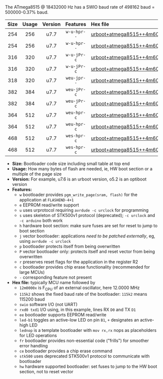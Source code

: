 The ATmega8515 @ 18432000 Hz has a SWIO baud rate of 498162 baud = 500000-0.37% baud.

|Size|Usage|Version|Features|Hex file|
|:-:|:-:|:-:|:-:|:--|
|254|256|u7.7|`w-u-hpr--`|[urboot+atmega8515++4m6080x++125k0_swio_rxd0_txd1_led+b0_hw.hex](https://raw.githubusercontent.com/stefanrueger/urboot.hex/main/mcus/atmega8515/external_oscillator/fcpu++4m6080_Hz/br++125k0_bps/urboot+atmega8515++4m6080x++125k0_swio_rxd0_txd1_led+b0_hw.hex)|
|254|256|u7.7|`w-u-hpr--`|[urboot+atmega8515++4m6080x++125k0_swio_rxd0_txd1_lednop_hw.hex](https://raw.githubusercontent.com/stefanrueger/urboot.hex/main/mcus/atmega8515/external_oscillator/fcpu++4m6080_Hz/br++125k0_bps/urboot+atmega8515++4m6080x++125k0_swio_rxd0_txd1_lednop_hw.hex)|
|316|320|u7.7|`w-u-jPr-c`|[urboot+atmega8515++4m6080x++125k0_swio_rxd0_txd1_led+b0_fr_ce.hex](https://raw.githubusercontent.com/stefanrueger/urboot.hex/main/mcus/atmega8515/external_oscillator/fcpu++4m6080_Hz/br++125k0_bps/urboot+atmega8515++4m6080x++125k0_swio_rxd0_txd1_led+b0_fr_ce.hex)|
|316|320|u7.7|`w-u-jPr-c`|[urboot+atmega8515++4m6080x++125k0_swio_rxd0_txd1_lednop_fr_ce.hex](https://raw.githubusercontent.com/stefanrueger/urboot.hex/main/mcus/atmega8515/external_oscillator/fcpu++4m6080_Hz/br++125k0_bps/urboot+atmega8515++4m6080x++125k0_swio_rxd0_txd1_lednop_fr_ce.hex)|
|318|320|u7.7|`weu-jpr--`|[urboot+atmega8515++4m6080x++125k0_swio_rxd0_txd1_ee.hex](https://raw.githubusercontent.com/stefanrueger/urboot.hex/main/mcus/atmega8515/external_oscillator/fcpu++4m6080_Hz/br++125k0_bps/urboot+atmega8515++4m6080x++125k0_swio_rxd0_txd1_ee.hex)|
|382|384|u7.7|`weu-jPr-c`|[urboot+atmega8515++4m6080x++125k0_swio_rxd0_txd1_ee_led+b0_fr_ce.hex](https://raw.githubusercontent.com/stefanrueger/urboot.hex/main/mcus/atmega8515/external_oscillator/fcpu++4m6080_Hz/br++125k0_bps/urboot+atmega8515++4m6080x++125k0_swio_rxd0_txd1_ee_led+b0_fr_ce.hex)|
|382|384|u7.7|`weu-jPr-c`|[urboot+atmega8515++4m6080x++125k0_swio_rxd0_txd1_ee_lednop_fr_ce.hex](https://raw.githubusercontent.com/stefanrueger/urboot.hex/main/mcus/atmega8515/external_oscillator/fcpu++4m6080_Hz/br++125k0_bps/urboot+atmega8515++4m6080x++125k0_swio_rxd0_txd1_ee_lednop_fr_ce.hex)|
|364|512|u7.7|`weu-hpr-c`|[urboot+atmega8515++4m6080x++125k0_swio_rxd0_txd1_ee_led+b0_fr_ce_hw.hex](https://raw.githubusercontent.com/stefanrueger/urboot.hex/main/mcus/atmega8515/external_oscillator/fcpu++4m6080_Hz/br++125k0_bps/urboot+atmega8515++4m6080x++125k0_swio_rxd0_txd1_ee_led+b0_fr_ce_hw.hex)|
|364|512|u7.7|`weu-hpr-c`|[urboot+atmega8515++4m6080x++125k0_swio_rxd0_txd1_ee_lednop_fr_ce_hw.hex](https://raw.githubusercontent.com/stefanrueger/urboot.hex/main/mcus/atmega8515/external_oscillator/fcpu++4m6080_Hz/br++125k0_bps/urboot+atmega8515++4m6080x++125k0_swio_rxd0_txd1_ee_lednop_fr_ce_hw.hex)|
|468|512|u7.7|`wes-hpr-c`|[urboot+atmega8515++4m6080x++125k0_swio_rxd0_txd1_ee_led+b0_fr_ce_stk500_hw.hex](https://raw.githubusercontent.com/stefanrueger/urboot.hex/main/mcus/atmega8515/external_oscillator/fcpu++4m6080_Hz/br++125k0_bps/urboot+atmega8515++4m6080x++125k0_swio_rxd0_txd1_ee_led+b0_fr_ce_stk500_hw.hex)|
|468|512|u7.7|`wes-hpr-c`|[urboot+atmega8515++4m6080x++125k0_swio_rxd0_txd1_ee_lednop_fr_ce_stk500_hw.hex](https://raw.githubusercontent.com/stefanrueger/urboot.hex/main/mcus/atmega8515/external_oscillator/fcpu++4m6080_Hz/br++125k0_bps/urboot+atmega8515++4m6080x++125k0_swio_rxd0_txd1_ee_lednop_fr_ce_stk500_hw.hex)|

- **Size:** Bootloader code size including small table at top end
- **Usage:** How many bytes of flash are needed, ie, HW boot section or a multiple of the page size
- **Version:** For example, u7.6 is an urboot version, o5.2 is an optiboot version
- **Features:**
  + `w` bootloader provides `pgm_write_page(sram, flash)` for the application at `FLASHEND-4+1`
  + `e` EEPROM read/write support
  + `u` uses urprotocol requiring `avrdude -c urclock` for programming
  + `s` uses skeleton of STK500v1 protocol (deprecated); `-c urclock` and `-c arduino` both work
  + `h` hardware boot section: make sure fuses are set for reset to jump to boot section
  + `j` vector bootloader: applications *need to be patched externally*, eg, using `avrdude -c urclock`
  + `p` bootloader protects itself from being overwritten
  + `P` vector bootloader only: protects itself and reset vector from being overwritten
  + `r` preserves reset flags for the application in the register R2
  + `c` bootloader provides chip erase functionality (recommended for large MCUs)
  + `-` corresponding feature not present
- **Hex file:** typically MCU name followed by
  + `12m0000x` is F<sub>CPU</sub> of an external oscillator, here 12.0000 MHz
  + `115k2` shows the fixed baud rate of the bootloader: `115k2` means 115200 baud
  + `swio` software I/O (not UART)
  + `rxd0 txd1` I/O using, in this example, lines RX `D0` and TX `D1`
  + `ee` bootloader supports EEPROM read/write
  + `led-b1` toggles an active-low LED on pin `B1`, `+` designates an active-high LED
  + `lednop` is a template bootloader with `mov rx,rx` nops as placeholders for LED operations
  + `fr` bootloader provides non-essential code ("frills") for smoother error handling
  + `ce` bootloader provides a chip erase command
  + `stk500` uses deprecated STK500v1 protocol to communicate with bootloader
  + `hw` hardware supported bootloader: set fuses to jump to the HW boot section, not to reset vector
